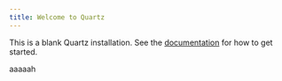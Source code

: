 ```yaml
---
title: Welcome to Quartz
---
```


This is a blank Quartz installation.
See the [documentation](https://quartz.jzhao.xyz) for how to get started.

aaaaah